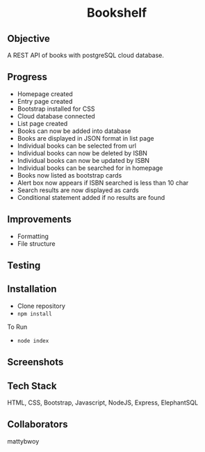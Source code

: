 <h1 align="center">

Bookshelf

</h1>

## Objective
A REST API of books with postgreSQL cloud database.


## Progress
- Homepage created
- Entry page created
- Bootstrap installed for CSS
- Cloud database connected 
- List page created
- Books can now be added into database
- Books are displayed in JSON format in list page
- Individual books can be selected from url
- Individual books can now be deleted by ISBN
- Individual books can now be updated by ISBN
- Individual books can be searched for in homepage
- Books now listed as bootstrap cards
- Alert box now appears if ISBN searched is less than 10 char
- Search results are now displayed as cards
- Conditional statement added if no results are found

## Improvements
- Formatting
- File structure

## Testing

## Installation
- Clone repository
- `npm install`

To Run
- `node index`

## Screenshots

## Tech Stack
HTML, CSS, Bootstrap, Javascript, NodeJS, Express, ElephantSQL

## Collaborators
mattybwoy